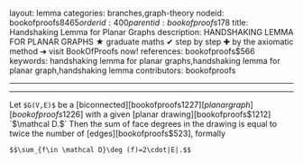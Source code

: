 layout: lemma
categories: branches,graph-theory
nodeid: bookofproofs$8465
orderid: 400
parentid: bookofproofs$178
title: Handshaking Lemma for Planar Graphs
description: HANDSHAKING LEMMA FOR PLANAR GRAPHS ★ graduate maths ✔ step by step ✚ by the axiomatic method ➜ visit BookOfProofs now!
references: bookofproofs$566
keywords: handshaking lemma for planar graphs,handshaking lemma for planar graph,handshaking lemma
contributors: bookofproofs

---


---

Let `$G(V,E)$` be a [biconnected][bookofproofs$1227] [planar graph][bookofproofs$1226] with a given [planar drawing][bookofproofs$1212] `$\mathcal D.$` Then the sum of face degrees in the drawing is equal to twice the number of [edges][bookofproofs$523], formally

`$$\sum_{f\in \mathcal D}\deg (f)=2\cdot|E|.$$`
